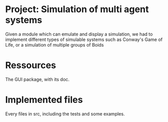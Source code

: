 # Project: Simulation of multi agent systems

Given a module which can emulate and display a simulation, we had to implement different types of simulable systems such as Conway's Game of Life, or a simulation of multiple groups of Boids

# Ressources

The GUI package, with its doc.

# Implemented files

Every files in src, including the tests and some examples.